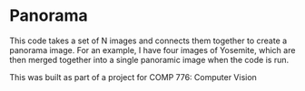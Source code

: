 # Panorama

This code takes a set of N images and connects them together to create a panorama image. For an example, I have four images of Yosemite, which are then merged together into a single panoramic image when the code is run.

This was built as part of a project for COMP 776: Computer Vision 